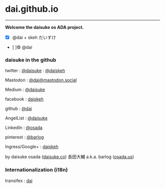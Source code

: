 dai.github.io
=============

* * * 

**Welcome the daisuke os ADA project.**

- [x] @dai + skeh だいすけ
- [ ]:copyright: @dai

### daisuke in the github

twitter
:   [@daisuke](http://twitter.com/daisuke)
:   [@daiskeh](http://twitter.com/daiskeh)

Mastodon
:   [@dai@mastodon.social](https://mastodon.social/@dai)

Medium
:   [@daisuke](https://medium.com/@daisuke/)

facebook
:   [daiskeh](http://facebook.com/daiskeh)

github
:   [@dai](http://github.com/dai)

AngelList
:   [@daisuke](http://angel.co/daisuke)

LinkedIn
:   [@osada](http://linkedin.com/in/osada)

pinterest
:   [@barlog](http://pinterest.com/barlog)

Ingress/Google+
:   [daiskeh](http://google.com/+daisukeosada)

by daisuke osada ([daisuke.co](http://daisuke.co)) 長田大輔 a.k.a. barlog ([osada.us](http://osada.us))

### Internationalization (i18n)

transifex
:   [dai](https://www.transifex.com/user/profile/dai/)

